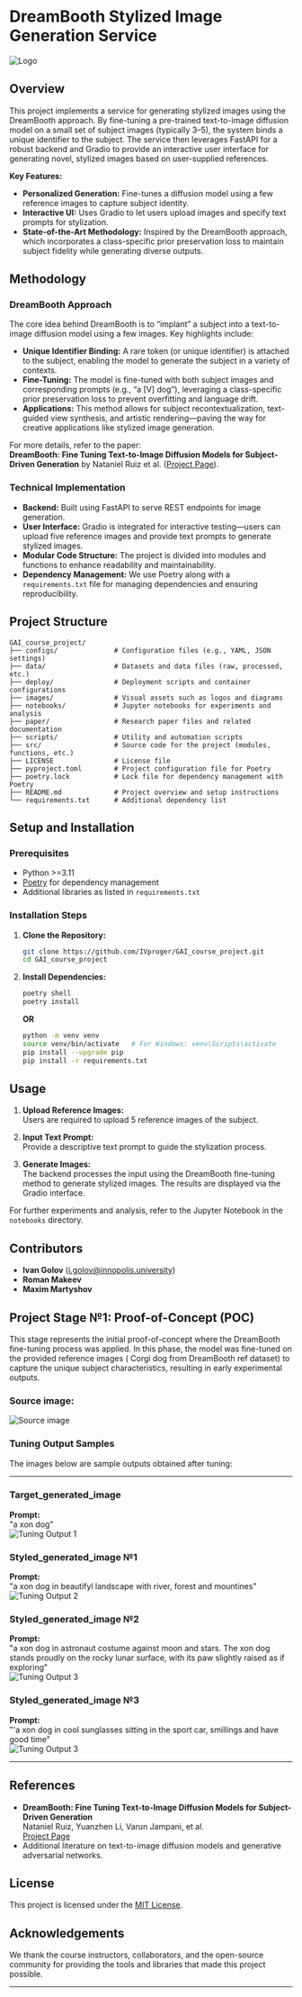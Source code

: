 # DreamBooth Stylized Image Generation Service

![Logo](./images/logo.png)

## Overview

This project implements a service for generating stylized images using the DreamBooth approach. By fine-tuning a pre-trained text-to-image diffusion model on a small set of subject images (typically 3–5), the system binds a unique identifier to the subject. The service then leverages FastAPI for a robust backend and Gradio to provide an interactive user interface for generating novel, stylized images based on user-supplied references.

**Key Features:**
- **Personalized Generation:** Fine-tunes a diffusion model using a few reference images to capture subject identity.
- **Interactive UI:** Uses Gradio to let users upload images and specify text prompts for stylization.
- **State-of-the-Art Methodology:** Inspired by the DreamBooth approach, which incorporates a class-specific prior preservation loss to maintain subject fidelity while generating diverse outputs.

## Methodology

### DreamBooth Approach
The core idea behind DreamBooth is to “implant” a subject into a text-to-image diffusion model using a few images. Key highlights include:
- **Unique Identifier Binding:** A rare token (or unique identifier) is attached to the subject, enabling the model to generate the subject in a variety of contexts.
- **Fine-Tuning:** The model is fine-tuned with both subject images and corresponding prompts (e.g., “a [V] dog”), leveraging a class-specific prior preservation loss to prevent overfitting and language drift.
- **Applications:** This method allows for subject recontextualization, text-guided view synthesis, and artistic rendering—paving the way for creative applications like stylized image generation.

For more details, refer to the paper:  
**DreamBooth: Fine Tuning Text-to-Image Diffusion Models for Subject-Driven Generation** by Nataniel Ruiz et al. ([Project Page](https://dreambooth.github.io/)).

### Technical Implementation
- **Backend:** Built using FastAPI to serve REST endpoints for image generation.
- **User Interface:** Gradio is integrated for interactive testing—users can upload five reference images and provide text prompts to generate stylized images.
- **Modular Code Structure:** The project is divided into modules and functions to enhance readability and maintainability. 
- **Dependency Management:** We use Poetry along with a `requirements.txt` file for managing dependencies and ensuring reproducibility.

## Project Structure

```
GAI_course_project/
├── configs/              # Configuration files (e.g., YAML, JSON settings)
├── data/                 # Datasets and data files (raw, processed, etc.)
├── deploy/               # Deployment scripts and container configurations
├── images/               # Visual assets such as logos and diagrams
├── notebooks/            # Jupyter notebooks for experiments and analysis
├── paper/                # Research paper files and related documentation
├── scripts/              # Utility and automation scripts
├── src/                  # Source code for the project (modules, functions, etc.)
├── LICENSE               # License file
├── pyproject.toml        # Project configuration file for Poetry
├── poetry.lock           # Lock file for dependency management with Poetry
├── README.md             # Project overview and setup instructions
└── requirements.txt      # Additional dependency list
```

## Setup and Installation

### Prerequisites
- Python >=3.11
- [Poetry](https://python-poetry.org/) for dependency management
- Additional libraries as listed in `requirements.txt`

### Installation Steps
1. **Clone the Repository:**
   ```bash
   git clone https://github.com/IVproger/GAI_course_project.git
   cd GAI_course_project
   ```
2. **Install Dependencies:**
   ```bash
   poetry shell
   poetry install
   ```
   **OR**
   ```bash
   python -m venv venv
   source venv/bin/activate   # For Windows: venv\Scripts\activate
   pip install --upgrade pip
   pip install -r requirements.txt
   ```
   
## Usage

1. **Upload Reference Images:**  
   Users are required to upload 5 reference images of the subject.
   
2. **Input Text Prompt:**  
   Provide a descriptive text prompt to guide the stylization process.
   
3. **Generate Images:**  
   The backend processes the input using the DreamBooth fine-tuning method to generate stylized images. The results are displayed via the Gradio interface.

For further experiments and analysis, refer to the Jupyter Notebook in the `notebooks` directory.

## Contributors

- **Ivan Golov** (i.golov@innopolis.university)
- **Roman Makeev**
- **Maxim Martyshov**

## Project Stage №1: Proof-of-Concept (POC)

This stage represents the initial proof-of-concept where the DreamBooth fine-tuning process was applied. In this phase, the model was fine-tuned on the provided reference images (
Corgi dog from DreamBooth ref dataset) to capture the unique subject characteristics, resulting in early experimental outputs.

### Source image:
   ![Source image](./images/00.jpg)


### Tuning Output Samples

The images below are sample outputs obtained after tuning:

---

### Target_generated_image
 **Prompt:**  
 "a xon dog"  
 ![Tuning Output 1](./images/target_generated_image_0.png)

### Styled_generated_image №1
**Prompt:**  
"a xon dog in beautifyl landscape with river, forest and mountines"  
![Tuning Output 2](./images/styled_generated_image_0.png)

### Styled_generated_image №2
**Prompt:**  
"a xon dog in astronaut costume against moon and stars. The xon dog stands proudly on the rocky lunar surface, with its paw slightly raised as if exploring"  
![Tuning Output 3](./images/styled_generated_image_1.png)

### Styled_generated_image №3
**Prompt:**  
"'a xon dog in cool sunglasses sitting in the sport car, smillings and have good time"  
![Tuning Output 3](./images/styled_generated_image_2.png)

---

## References

- **DreamBooth: Fine Tuning Text-to-Image Diffusion Models for Subject-Driven Generation**  
  Nataniel Ruiz, Yuanzhen Li, Varun Jampani, et al.  
  [Project Page](https://dreambooth.github.io/)
- Additional literature on text-to-image diffusion models and generative adversarial networks.

## License

This project is licensed under the [MIT License](./LICENSE).

## Acknowledgements

We thank the course instructors, collaborators, and the open-source community for providing the tools and libraries that made this project possible.

---
